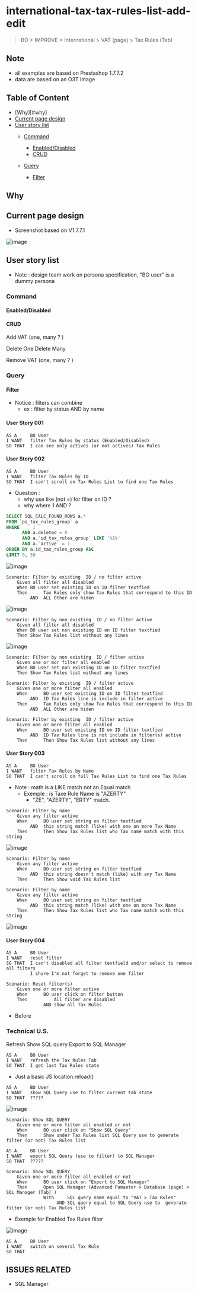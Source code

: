 # international-tax-tax-rules-list-add-edit 


> BO > IMPROVE > International > VAT (page) > Tax Rules (Tab) 

## Note 
* all examples are based on Prestashop 1.7.7.2 
* data are based on an O3T image 

## Table of Content 
* [Why][#why]
* [Current page design](#current-page-design)
* [User story list ](#user-story-list) 
   * [Command](#command) 
      * [Enabled/Disabled](#enabled/Disabled)  
      * [CRUD](#crud) 

   * [Query](#query)
      * [Filter](#filter) 

## Why 


## Current page design 
* Screenshot based on V1.7.7.1
 
![image](https://user-images.githubusercontent.com/79218263/110769969-0f942780-8259-11eb-9559-57aea9d9348d.png)


## User story list 
* Note : design team work on persona specification, "BO user" is a dummy persona 

### Command 
#### Enabled/Disabled  
#### CRUD 


Add VAT (one, many ? ) 



Delete One 
Delete Many

Remove VAT (one, many ? ) 

### Query 
#### Filter 
* Notice : filters can combine
  * ex : filter by status AND by name
     
#### User Story 001 
   

```
AS A     BO User 
I WANT   filter Tax Rules by status (Enabled/Disabled)    
SO THAT  I can see only actives (or not actives) Tax Rules 
```

#### User Story 002 
```
AS A     BO User 
I WANT   filter Tax Rules by ID    
SO THAT  I can't scroll on Tax Rules List to find one Tax Rules  
```
  
* Question  : 
   * why use like (not =) for filter on ID ? 
   * why where 1 AND ? 
```sql 
SELECT SQL_CALC_FOUND_ROWS a.* 
FROM `ps_tax_rules_group` a 
WHERE     1 
      AND a.deleted = 0 
      AND a.`id_tax_rules_group` LIKE '%1%' 
      AND a.`active` = 1 
ORDER BY a.id_tax_rules_group ASC 
LIMIT 0, 50
```

![image](https://user-images.githubusercontent.com/79218263/110779979-7a972b80-8264-11eb-9881-1dce1538d0a0.png)




```
Scenario: Filter by existing  ID / no filter active  
    Given all filter all disabled 
    When BO user set existing ID on ID filter textfied 
    Then      Tax Rules only show Tax Rules that correspond to this ID
         AND  ALL Other are hiden
```
![image](https://user-images.githubusercontent.com/79218263/110777152-19218d80-8261-11eb-9382-4c570419ab55.png)


```
Scenario: Filter by non existing  ID / no filter active 
    Given all filter all disabled 
    When BO user set non existing ID on ID filter textfied 
    Then Show Tax Rules list without any lines 
```         
![image](https://user-images.githubusercontent.com/79218263/110776099-f773d680-825f-11eb-8d10-342b787d58e8.png)


```
Scenario: Filter by non existing  ID / filter active  
    Given one or mor filter all enabled 
    When BO user set non existing ID on ID filter textfied 
    Then Show Tax Rules list without any lines  
```

```
Scenario: Filter by existing  ID / filter active  
    Given one or more filter all enabled 
    When      BO user set existing ID on ID filter textfied 
         AND  ID Tax Rules line is include in filter active
    Then      Tax Rules only show Tax Rules that correspond to this ID
         AND  ALL Other are hiden 
```

```
Scenario: Filter by existing  ID / filter active  
    Given one or more filter all enabled 
    When      BO user set existing ID on ID filter textfied 
         AND  ID Tax Rules line is not include in filter(s) active 
    Then      Then Show Tax Rules list without any lines 
```

#### User Story 003
```
AS A     BO User 
I WANT   filter Tax Rules by Name    
SO THAT  I can't scroll on full Tax Rules List to find one Tax Rules  
```
* Note : math is a LIKE match not an Equal match 
   * Exemple : is Taxe Rule Name is "AZERTY" 
     * "ZE", "AZERTY", "ERTY" match.   

```
Scenario: Filter by name 
    Given any filter active  
    When      BO user set string on filter textfied 
         AND  this string match (like) with one on more Tax Name  
    Then      Then Show Tax Rules list who Tax name match with this string  
```

![image](https://user-images.githubusercontent.com/79218263/110789508-40cc2200-8270-11eb-9770-f8a4f5e91e44.png)


```
Scenario: Filter by name 
    Given any filter active  
    When      BO user set string on filter textfied 
         AND  this string doesn't match (like) with any Tax Name  
    Then      Then Show void Tax Rules list 
```
```
Scenario: Filter by name 
    Given any filter active  
    When      BO user set string on filter textfied 
         AND  this string match (like) with one on more Tax Name  
    Then      Then Show Tax Rules list who Tax name match with this string  
```

![image](https://user-images.githubusercontent.com/79218263/110789508-40cc2200-8270-11eb-9770-f8a4f5e91e44.png)






#### User Story 004
```
AS A     BO User 
I WANT   reset filter    
SO THAT  I can't disabled all filter textfield and/or select to remove all filters
         I shure I'm not forget to remove one filter 
```

```
Scenario: Reset filter(s)
    Given one or more filter active  
    When      BO user click on filter button
    Then          All filter are disabled 
              AND show all Tax Rules 
```

* Before 






### Technical U.S. 
Refresh 
Show SQL query 
Export to SQL Manager 



```
AS A     BO User 
I WANT   refresh the Tax Rules Tab    
SO THAT  I get last Tax Rules state   
```

* Just a basic JS location.reload()

```
AS A     BO User 
I WANT   show SQL Query use to filter current tab state    
SO THAT  ?????
```

![image](https://user-images.githubusercontent.com/79218263/110787852-24c78100-826e-11eb-9bd1-c5c768b6adb5.png)


```
Scenario: Show SQL QUERY 
    Given one or more filter all enabled or not 
    When      BO user click on "Show SQL Query" 
    Then      Show under Tax Rules list SQL Query use to generate filter (or not) Tax Rules list    
```



```
AS A     BO User 
I WANT   export SQL Query (use to filter) to SQL Manager   
SO THAT  ?????
```

```
Scenario: Show SQL QUERY 
    Given one or more filter all enabled or not 
    When      BO user click on "Export to SQL Manager" 
    Then      Open SQL Manager (Advanced Pamaeter > Database (page) > SQL Manager (Tab) )     
              With     SQL query name equal to "VAT > Tax Rules"
                   AND SQL query equal to SQL Query use to  generate filter (or not) Tax Rules list
```

* Exemple for Enabled Tax Rules filter 

![image](https://user-images.githubusercontent.com/79218263/110788663-3198a480-826f-11eb-95c8-b44401e3fb93.png)



```
AS A     BO User 
I WANT   switch on several Tax Rule   
SO THAT 
```








## ISSUES RELATED
* SQL Manager 

